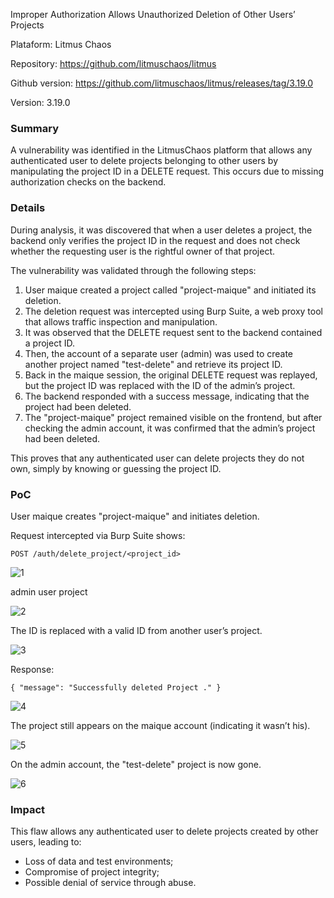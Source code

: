 Improper Authorization Allows Unauthorized Deletion of Other Users’ Projects

Plataform: Litmus Chaos

Repository: https://github.com/litmuschaos/litmus

Github version: https://github.com/litmuschaos/litmus/releases/tag/3.19.0

Version: 3.19.0

### Summary
A vulnerability was identified in the LitmusChaos platform that allows any authenticated user to delete projects belonging to other users by manipulating the project ID in a DELETE request. This occurs due to missing authorization checks on the backend.

### Details
During analysis, it was discovered that when a user deletes a project, the backend only verifies the project ID in the request and does not check whether the requesting user is the rightful owner of that project.

The vulnerability was validated through the following steps:

1. User maique created a project called "project-maique" and initiated its deletion.
2. The deletion request was intercepted using Burp Suite, a web proxy tool that allows traffic inspection and manipulation.
3. It was observed that the DELETE request sent to the backend contained a project ID.
4. Then, the account of a separate user (admin) was used to create another project named "test-delete" and retrieve its project ID.
5. Back in the maique session, the original DELETE request was replayed, but the project ID was replaced with the ID of the admin’s project.
6. The backend responded with a success message, indicating that the project had been deleted.
7. The "project-maique" project remained visible on the frontend, but after checking the admin account, it was confirmed that the admin’s project had been deleted.

This proves that any authenticated user can delete projects they do not own, simply by knowing or guessing the project ID.

### PoC
User maique creates "project-maique" and initiates deletion.

Request intercepted via Burp Suite shows:

`POST /auth/delete_project/<project_id>`

![1](https://github.com/user-attachments/assets/85653f41-2664-4687-903d-4d5903316640)

admin user project

![2](https://github.com/user-attachments/assets/2257c92d-84f2-48dc-9e64-cdf8af37cce2)

The ID is replaced with a valid ID from another user’s project.

![3](https://github.com/user-attachments/assets/ede9bb45-3798-4422-999d-61e6a8a20330)

Response:

`{ "message": "Successfully deleted Project ." }`

![4](https://github.com/user-attachments/assets/f99ff27d-e625-4cae-895a-6d08000fb7e4)

The project still appears on the maique account (indicating it wasn’t his).

![5](https://github.com/user-attachments/assets/3428342b-bd74-4138-8c19-ef508200295c)

On the admin account, the "test-delete" project is now gone.

![6](https://github.com/user-attachments/assets/8bf45691-4673-482c-8951-aa1dddf54da3)


### Impact
This flaw allows any authenticated user to delete projects created by other users, leading to:

- Loss of data and test environments;
- Compromise of project integrity;
- Possible denial of service through abuse.
